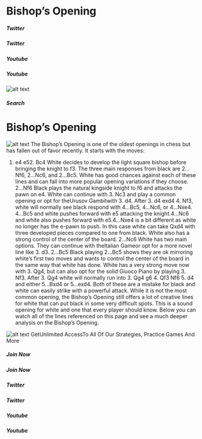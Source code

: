 # Bishop’s Opening

##### Twitter

##### Twitter

##### Youtube

##### Youtube

![alt text](https://www.thechesswebsite.com/wp-content/uploads/2015/08/logo.png)
##### Search

# Bishop’s Opening

![alt text](https://www.thechesswebsite.com/wp-content/uploads/2021/05/bishops-chess-opening.png)
The Bishop’s Opening is one of the oldest openings in chess but has fallen out of favor recently. It starts with the moves:
1. e4 e52. Bc4
White decides to develop the light square bishop before bringing the knight to f3. The three main responses from black are 2…Nf6, 2…Nc6, and 2…Bc5. White has good chances against each of these lines and can fall into more popular opening variations if they choose.
2…Nf6
Black plays the natural kingside knight to f6 and attacks the pawn on e4. White can continue with 3. Nc3 and play a common opening or opt for theUrusov Gambitwith 3. d4.
After 3. d4 exd4 4. Nf3, white will normally see black respond with 4…Bc5, 4…Nc6, or 4…Nxe4.
4…Bc5 and white pushes forward with e5 attacking the knight.4…Nc6 and white also pushes forward with e5.4…Nxe4 is a bit different as white no longer has the e-pawn to push. In this case white can take Qxd4 with three developed pieces compared to one from black. White also has a strong control of the center of the board.
2…Nc6
White has two main options. They can continue with theItalian Gameor opt for a more novel line like 3. d3.
2…Bc5
Black playing 2…Bc5 shows they are ok mirroring white’s first two moves and wants to control the center of the board in the same way that white has done.
White has a very strong move now with 3. Qg4, but can also opt for the solid Giuoco Piano by playing 3. Nf3. After 3. Qg4 white will normally run into 3. Qg4 g6 4. Qf3 Nf6 5. d4 and either 5…Bxd4 or 5…exd4. Both of these are a mistake for black and white can easily strike with a powerful attack.
While it is not the most common opening, the Bishop’s Opening still offers a lot of creative lines for white that can put black in some very difficult spots. This is a sound opening for white and one that every player should know.
Below you can watch all of the lines referenced on this page and see a much deeper analysis on the Bishop’s Opening.

![alt text](https://www.thechesswebsite.com/wp-content/uploads/2020/04/icon-timer-white.png)
GetUnlimited AccessTo All Of Our Strategies, Practice Games And More
##### Join Now

##### Join Now

##### Twitter

##### Twitter

##### Youtube

##### Youtube

